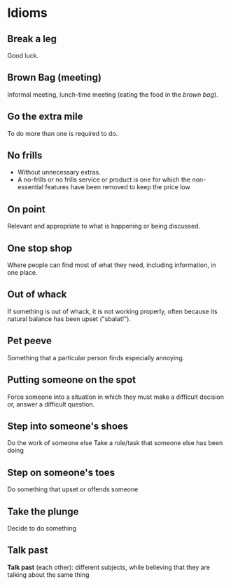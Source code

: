 # Idioms

## Break a leg
Good luck.

## Brown Bag (meeting)
Informal meeting, lunch-time meeting (eating the food in the *brown bag*).

## Go the extra mile
To do more than one is required to do.

## No frills
- Without unnecessary extras.
- A no-frills or no frills service or product is one for which the non-essential
features have been removed to keep the price low.

## On point
Relevant and appropriate to what is happening or being discussed.

## One stop shop
Where people can find most of what they need, including information, in one place.

## Out of whack
If something is out of whack, it is not working properly, often because its
natural balance has been upset ("sbalat!").

## Pet peeve
Something that a particular person finds especially annoying.

## Putting someone on the spot
Force someone into a situation in which they must make a difficult decision or,
answer a difficult question.

## Step into someone's shoes
Do the work of someone else
Take a role/task that someone else has been doing

## Step on someone's toes
Do something that upset or offends someone

## Take the plunge
Decide to do something

## Talk past
**Talk past** (each other): different subjects, while believing that they are
talking about the same thing

